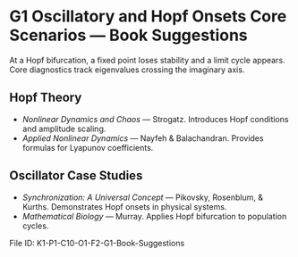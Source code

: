 # G1 Oscillatory and Hopf Onsets Core Scenarios — Book Suggestions

At a Hopf bifurcation, a fixed point loses stability and a limit cycle appears. Core diagnostics track eigenvalues crossing the imaginary axis.

## Hopf Theory
* *Nonlinear Dynamics and Chaos* — Strogatz. Introduces Hopf conditions and amplitude scaling.
* *Applied Nonlinear Dynamics* — Nayfeh & Balachandran. Provides formulas for Lyapunov coefficients.
## Oscillator Case Studies
* *Synchronization: A Universal Concept* — Pikovsky, Rosenblum, & Kurths. Demonstrates Hopf onsets in physical systems.
* *Mathematical Biology* — Murray. Applies Hopf bifurcation to population cycles.

File ID: K1-P1-C10-O1-F2-G1-Book-Suggestions
